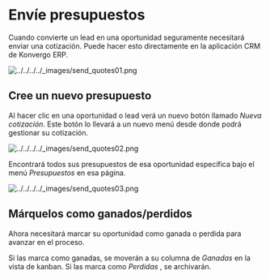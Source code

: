 # Envíe presupuestos

Cuando convierte un lead en una oportunidad seguramente necesitará enviar una
cotización. Puede hacer esto directamente en la aplicación CRM de Konvergo ERP.

![../../../../_images/send_quotes01.png](../../../../_images/send_quotes01.png)

## Cree un nuevo presupuesto

Al hacer clic en una oportunidad o lead verá un nuevo botón llamado _Nueva
cotización_. Este botón lo llevará a un nuevo menú desde donde podrá gestionar
su cotización.

![../../../../_images/send_quotes02.png](../../../../_images/send_quotes02.png)

Encontrará todos sus presupuestos de esa oportunidad específica bajo el menú
_Presupuestos_ en esa página.

![../../../../_images/send_quotes03.png](../../../../_images/send_quotes03.png)

## Márquelos como ganados/perdidos

Ahora necesitará marcar su oportunidad como ganada o perdida para avanzar en
el proceso.

Si las marca como ganadas, se moverán a su columna de _Ganadas_ en la vista de
kanban. Si las marca como _Perdidas_ , se archivarán.

